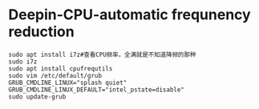 # Deepin-CPU-automatic frequnency reduction
```
sudo apt install i7z#查看CPU频率，全满就是不知道降频的那种
sudo i7z
sudo apt install cpufrequtils
sudo vim /etc/default/grub
GRUB_CMDLINE_LINUX="splash quiet"
GRUB_CMDLINE_LINUX_DEFAULT="intel_pstate=disable"
sudo update-grub
```

